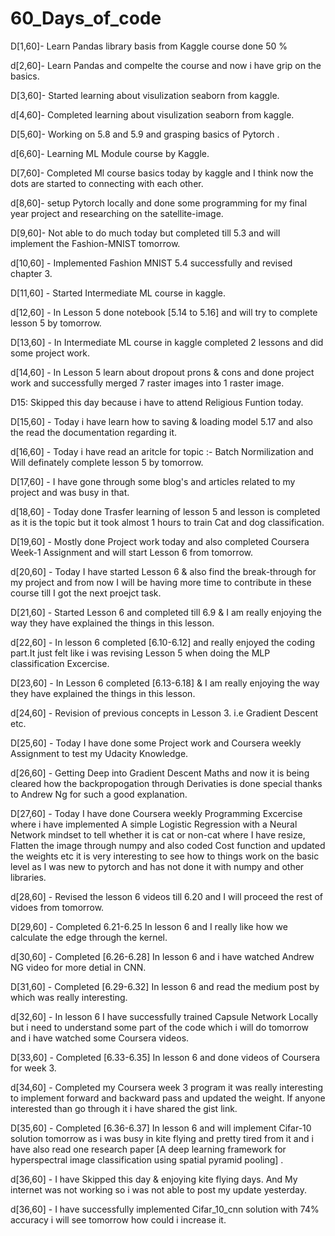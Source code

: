 # 60_Days_of_code

D[1,60]- Learn Pandas library basis from Kaggle course done 50 %

d[2,60]- Learn Pandas and compelte the course and now i have grip on the basics.

D[3,60]- Started learning about visulization seaborn from kaggle. 

d[4,60]- Completed learning about visulization seaborn from kaggle.

D[5,60]- Working on 5.8 and 5.9 and grasping basics of Pytorch .

d[6,60]- Learning ML Module course by Kaggle.

D[7,60]- Completed Ml course basics today by kaggle and I think now the dots are started to connecting with each other.

d[8,60]- setup Pytorch locally and done some programming for my final year project and researching on the satellite-image.

D[9,60]- Not able to do much today but completed till 5.3 and will implement the Fashion-MNIST tomorrow.

d[10,60] - Implemented Fashion MNIST 5.4 successfully and revised chapter 3.

D[11,60] - Started Intermediate ML course in kaggle.

d[12,60] - In Lesson 5 done notebook [5.14 to 5.16] and will try to complete lesson 5 by tomorrow.

D[13,60] - In Intermediate ML course in kaggle completed 2 lessons and did some project work.

d[14,60] - In Lesson 5 learn about dropout prons & cons and done project work and successfully merged 7 raster images into 1 raster image.

D15: Skipped this day because i have to attend Religious Funtion today.  

D[15,60] - Today i have learn how to saving & loading model 5.17 and also the read the documentation regarding it.

d[16,60] - Today i have read an aritcle for topic :- Batch Normilization and Will definately complete lesson 5 by tomorrow.

D[17,60] - I have gone through some blog's and articles related to my project and was busy in that.

d[18,60] - Today done Trasfer learning of lesson 5 and lesson is completed as it is the topic but it took almost 1 hours to train Cat and dog classification.

D[19,60] - Mostly done Project work today and also completed Coursera Week-1 Assignment and will start Lesson 6 from tomorrow.

d[20,60] - Today I have started Lesson 6 & also find the break-through for my project and from now I will be having more time to contribute in these course till I got the next proejct task.

D[21,60] - Started Lesson 6 and completed till 6.9 & I am really enjoying the way they have explained the things in this lesson.

d[22,60] - In lesson 6 completed [6.10-6.12] and really enjoyed the coding part.It just felt like i was revising Lesson 5 when doing the MLP classification Excercise.

D[23,60] - In Lesson 6 completed [6.13-6.18] & I am really enjoying the way they have explained the things in this lesson.

d[24,60] - Revision of previous concepts in Lesson 3. i.e Gradient Descent etc.

D[25,60] - Today I have done some Project work and Coursera weekly Assignment to test my Udacity Knowledge.

d[26,60] - Getting Deep into Gradient Descent Maths and now it is being cleared how the backpropogation through Derivaties is done special thanks to Andrew Ng for such a good explanation.

D[27,60] - Today I have done Coursera weekly Programming Excercise where i have implemented A simple Logistic Regression with a Neural Network mindset to tell whether it is cat or non-cat where I have resize, Flatten the image through numpy and also coded Cost function and updated the weights etc it is very interesting to see how to things work on the basic level as I was new to pytorch and has not done it with numpy and other libraries.

d[28,60] - Revised the lesson 6 videos till 6.20 and I will proceed the rest of vidoes from tomorrow.

D[29,60] - Completed 6.21-6.25 In lesson 6 and I really like how we calculate the edge through the kernel.

d[30,60] - Completed [6.26-6.28] In lesson 6 and i have watched Andrew NG video for more detial in CNN. 

D[31,60] - Completed [6.29-6.32] In lesson 6 and read the medium post by which was really interesting.

d[32,60] - In lesson 6 I have successfully trained Capsule Network Locally but i need to understand some part of the code which i will do tomorrow and i have watched some Coursera videos. 

D[33,60] - Completed [6.33-6.35] In lesson 6 and done videos of Coursera for week 3.

d[34,60] - Completed my Coursera week 3 program it was really interesting to implement forward and backward pass and updated the weight. If anyone interested than go through it i have shared the gist link.

D[35,60] - Completed [6.36-6.37] In lesson 6 and will implement Cifar-10 solution tomorrow as i was busy in kite flying and pretty tired from it and i have also read one research paper [A deep learning framework for hyperspectral image classification using spatial pyramid pooling] .

d[36,60] - I have Skipped this day & enjoying kite flying days. And My internet was not working so i was not able to post my update yesterday.

d[36,60] - I have successfully implemented Cifar_10_cnn solution with 74% accuracy i will see tomorrow how could i increase it.
